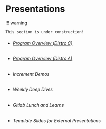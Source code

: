 # Presentations

!!! warning

    This section is under construction!

<div class="grid cards" markdown>

- ###### [Program Overview (Distro C)](powerpoints/overview-distro-c.md)

- ###### [Program Overview (Distro A)](powerpoints/overview-distro-a.md)

- ###### Increment Demos

- ###### Weekly Deep Dives

- ###### Gitlab Lunch and Learns

- ###### Template Slides for External Presentations

</div>
